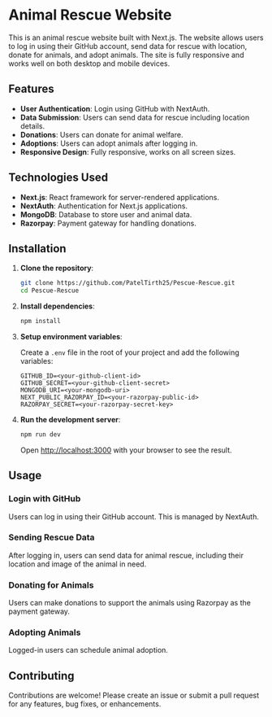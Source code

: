 # Animal Rescue Website

This is an animal rescue website built with Next.js. The website allows users to log in using their GitHub account, send data for rescue with location, donate for animals, and adopt animals. The site is fully responsive and works well on both desktop and mobile devices.

## Features

- **User Authentication**: Login using GitHub with NextAuth.
- **Data Submission**: Users can send data for rescue including location details.
- **Donations**: Users can donate for animal welfare.
- **Adoptions**: Users can adopt animals after logging in.
- **Responsive Design**: Fully responsive, works on all screen sizes.

## Technologies Used

- **Next.js**: React framework for server-rendered applications.
- **NextAuth**: Authentication for Next.js applications.
- **MongoDB**: Database to store user and animal data.
- **Razorpay**: Payment gateway for handling donations.

## Installation

1. **Clone the repository**:
    ```bash
    git clone https://github.com/PatelTirth25/Pescue-Rescue.git
    cd Pescue-Rescue
    ```

2. **Install dependencies**:
    ```bash
    npm install
    ```

3. **Setup environment variables**:

    Create a `.env` file in the root of your project and add the following variables:
    ```env
    GITHUB_ID=<your-github-client-id>
    GITHUB_SECRET=<your-github-client-secret>
    MONGODB_URI=<your-mongodb-uri>
    NEXT_PUBLIC_RAZORPAY_ID=<your-razorpay-public-id>
    RAZORPAY_SECRET=<your-razorpay-secret-key>
    ```

4. **Run the development server**:
    ```bash
    npm run dev
    ```
    Open [http://localhost:3000](http://localhost:3000) with your browser to see the result.

## Usage

### Login with GitHub

Users can log in using their GitHub account. This is managed by NextAuth.

### Sending Rescue Data

After logging in, users can send data for animal rescue, including their location and image of the animal in need.

### Donating for Animals

Users can make donations to support the animals using Razorpay as the payment gateway.

### Adopting Animals

Logged-in users can schedule animal adoption.

## Contributing

Contributions are welcome! Please create an issue or submit a pull request for any features, bug fixes, or enhancements.

